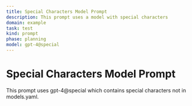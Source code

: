 ```yaml
---
title: Special Characters Model Prompt
description: This prompt uses a model with special characters
domain: example
task: test
kind: prompt
phase: planning
model: gpt-4@special
---
```


# Special Characters Model Prompt

This prompt uses gpt-4@special which contains special characters not in models.yaml.

